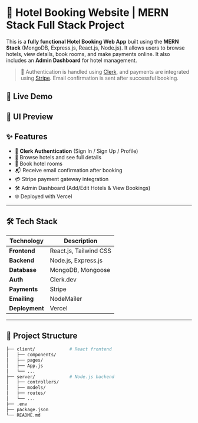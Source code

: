 # 🏨 Hotel Booking Website | MERN Stack Full Stack Project

This is a **fully functional Hotel Booking Web App** built using the **MERN Stack** (MongoDB, Express.js, React.js, Node.js). It allows users to browse hotels, view details, book rooms, and make payments online. It also includes an **Admin Dashboard** for hotel management.

> 🔐 Authentication is handled using [Clerk](https://clerk.dev/), and payments are integrated using [Stripe](https://stripe.com/). Email confirmation is sent after successful booking.

## 🔗 Live Demo


## 📸 UI Preview



## ✨ Features

- 🔐 **Clerk Authentication** (Sign In / Sign Up / Profile)
- 🏨 Browse hotels and see full details
- 📅 Book hotel rooms
- 📬 Receive email confirmation after booking
- 💳 Stripe payment gateway integration
- 🛠️ Admin Dashboard (Add/Edit Hotels & View Bookings)
- 🌐 Deployed with Vercel

---

## 🛠️ Tech Stack

| Technology    | Description                  |
|---------------|------------------------------|
| **Frontend**  | React.js, Tailwind CSS       |
| **Backend**   | Node.js, Express.js          |
| **Database**  | MongoDB, Mongoose            |
| **Auth**      | Clerk.dev                    |
| **Payments**  | Stripe                       |
| **Emailing**  | NodeMailer                   |
| **Deployment**| Vercel                       |

---

## 📂 Project Structure

```bash
├── client/             # React frontend
│   ├── components/
│   ├── pages/
│   ├── App.js
│   └── ...
├── server/             # Node.js backend
│   ├── controllers/
│   ├── models/
│   ├── routes/
│   └── ...
├── .env
├── package.json
└── README.md
